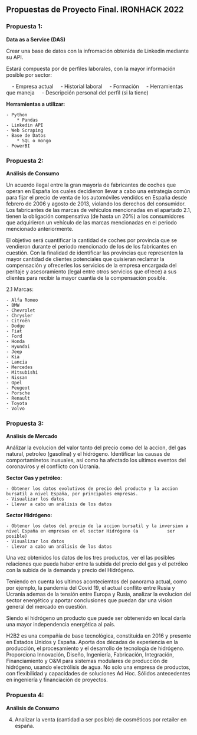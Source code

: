 ## Propuestas de Proyecto Final. IRONHACK 2022


### Propuesta 1:

**Data as a Service (DAS)**

Crear una base de datos con la infromación obtenida de Linkedin mediante su API.

Estará compuesta por de perfiles laborales, con la mayor información posible por sector:

    - Empresa actual
    - Historial laboral
    - Formación
    - Herramientas que maneja
    - Descripción personal del perfil (si la tiene)
    
**Herramientas a utilizar:**

    - Python
        * Pandas
    - Linkedin API
    - Web Scraping
    - Base de Datos
        * SQL o mongo
    - PowerBI
        
### Propuesta 2:

**Análisis de Consumo**

Un acuerdo ilegal entre la gran mayoría de fabricantes de coches que operan en España los cuales decidieron llevar a cabo una estrategia común para fijar el precio de venta de los automóviles vendidos en España desde febrero de 2006 y agosto de 2013, violando los derechos del consumidor. Los fabricantes de las marcas de vehículos mencionadas en el apartado 2.1, tienen la obligación compensativa (de hasta un 20%) a los consumidores que adquirieron un vehículo de las marcas mencionadas en el periodo mencionado anteriormente.



El objetivo será cuantificar la cantidad de coches por provincia que se vendieron durante el periodo mencionado de los de los fabricantes en cuestión. Con la finalidad de identificar las provincias que representen la mayor cantidad de clientes potenciales que quisieran reclamar la compensación y ofrecerles los servicios de la empresa encargada del peritaje y asesoramiento (legal entre otros servicios que ofrece) a sus clientes para recibir la mayor cuantía de la compensación posible. 


2.1 Marcas:

    - Alfa Romeo
    - BMW
    - Chevrolet
    - Chrysler
    - Citroën
    - Dodge
    - Fiat
    - Ford
    - Honda
    - Hyundai
    - Jeep
    - Kia
    - Lancia
    - Mercedes
    - Mitsubishi
    - Nissan
    - Opel
    - Peugeot
    - Porsche
    - Renault
    - Toyota
    - Volvo



### Propuesta 3:

**Análisis de Mercado**

Análizar la evolucion del valor tanto del precio como del la accion, del gas natural, petroleo (gasolina) y el hidrógeno. Identificar las causas de comportaminetos inusuales, así como ha afectado los ultimos eventos del coronaviros y el conflicto con Ucrania.

**Sector Gas y petróleo:**

    - Obtener los datos evolutivos de precio del producto y la accion bursatil a nivel España, por principales empresas. 
    - Visualizar los datos 
    - Llevar a cabo un análisis de los datos


**Sector Hidrógeno:**

    - Obtener los datos del precio de la accion bursatil y la inversion a nivel España en empresas en el sector Hidrógeno (a           ser posible) 
    - Visualizar los datos
    - Llevar a cabo un análisis de los datos

Una vez obtenidos los datos de los tres productos, ver el las posibles relaciones que pueda haber entre la subida del precio del gas y el petróleo con la subida de la demanda y precio del Hidrógeno. 


Teniendo en cuenta los ultimos aconteciemtos del panorama actual, como por ejemplo, la pandemia del Covid 19, el actual conflito entre Rusia y Ucrania ademas de la tensión entre Europa y Rusia, analizar la evolucion del sector energético y aportar conclusiones que puedan dar una vision general del mercado en cuestión.

Siendo el hidrógeno un producto que puede ser obtenenido en local daría una mayor independencia energética al país.

H2B2 es una compañía de base tecnológica, constituida en 2016 y presente en Estados Unidos y España. Aporta dos décadas de experiencia en la producción, el procesamiento y el desarrollo de tecnología de hidrógeno. Proporciona Innovación, Diseño, Ingeniería, Fabricación, Integración, Financiamiento y O&M para sistemas modulares de producción de hidrógeno, usando electrólisis de agua. No solo una empresa de productos, con flexibilidad y capacidades de soluciones Ad Hoc. Sólidos antecedentes en ingeniería y financiación de proyectos. 


### Propuesta 4:

**Análisis de Consumo**

4. Analizar la venta (cantidad a ser posible) de cosméticos por retailer en españa.


